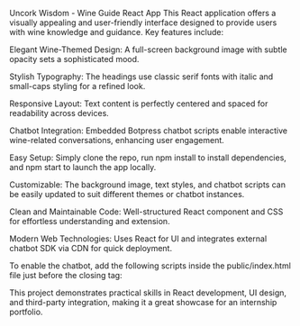 Uncork Wisdom - Wine Guide React App
This React application offers a visually appealing and user-friendly interface designed to provide users with wine knowledge and guidance. Key features include:

Elegant Wine-Themed Design: A full-screen background image with subtle opacity sets a sophisticated mood.

Stylish Typography: The headings use classic serif fonts with italic and small-caps styling for a refined look.

Responsive Layout: Text content is perfectly centered and spaced for readability across devices.

Chatbot Integration: Embedded Botpress chatbot scripts enable interactive wine-related conversations, enhancing user engagement.

Easy Setup: Simply clone the repo, run npm install to install dependencies, and npm start to launch the app locally.

Customizable: The background image, text styles, and chatbot scripts can be easily updated to suit different themes or chatbot instances.

Clean and Maintainable Code: Well-structured React component and CSS for effortless understanding and extension.

Modern Web Technologies: Uses React for UI and integrates external chatbot SDK via CDN for quick deployment.

To enable the chatbot, add the following scripts inside the public/index.html file just before the closing </body> tag:


<script src="https://cdn.botpress.cloud/webchat/v2.5/inject.js"></script>
<script src="https://files.bpcontent.cloud/2025/05/24/00/20250524001048-L44QRPFS.js"></script>

This project demonstrates practical skills in React development, UI design, and third-party integration, making it a great showcase for an internship portfolio.

